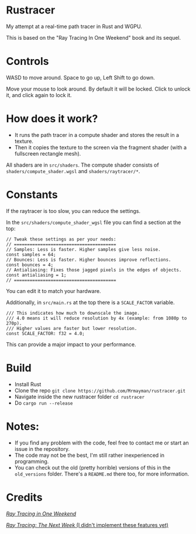 # Rustracer
My attempt at a real-time path tracer in Rust and WGPU.

This is based on the "Ray Tracing In One Weekend" book and its sequel.

# Controls
WASD to move around. Space to go up, Left Shift to go down.

Move your mouse to look around. By default it will be locked. Click to unlock it, and click again to lock it.

# How does it work?
- It runs the path tracer in a compute shader and stores the result in a texture.
- Then it copies the texture to the screen via the fragment shader (with a fullscreen rectangle mesh).

All shaders are in `src/shaders`. The compute shader consists of `shaders/compute_shader.wgsl` and `shaders/raytracer/*`.

# Constants
If the raytracer is too slow, you can reduce the settings.

In the `src/shaders/compute_shader_wgsl` file you can find a section at the top:

```
// Tweak these settings as per your needs:
// =======================================
// Samples: Less is faster. Higher samples give less noise.
const samples = 64;
// Bounces: Less is faster. Higher bounces improve reflections.
const bounces = 4;
// Antialiasing: Fixes those jagged pixels in the edges of objects.
const antialiasing = 1;
// =======================================
```

You can edit it to match your hardware.

Additionally, in `src/main.rs` at the top there is a `SCALE_FACTOR` variable.

```
/// This indicates how much to downscale the image.
/// 4.0 means it will reduce resolution by 4x (example: from 1080p to 270p).
/// Higher values are faster but lower resolution.
const SCALE_FACTOR: f32 = 4.0;
```

This can provide a major impact to your performance.

# Build
- Install Rust
- Clone the repo `git clone https://github.com/Mrmayman/rustracer.git`
- Navigate inside the new rustracer folder `cd rustracer`
- Do `cargo run --release`

# Notes:
- If you find any problem with the code, feel free to contact me or start an issue in the repository.
- The code may not be the best, I'm still rather inexperienced in programming.
- You can check out the old (pretty horrible) versions of this in the `old_versions` folder. There's a `README.md` there too, for more information.

# Credits
[_Ray Tracing in One Weekend_](https://raytracing.github.io/books/RayTracingInOneWeekend.html)

[_Ray Tracing: The Next Week_ (I didn't implement these features yet)](https://raytracing.github.io/books/RayTracingTheNextWeek.html)
